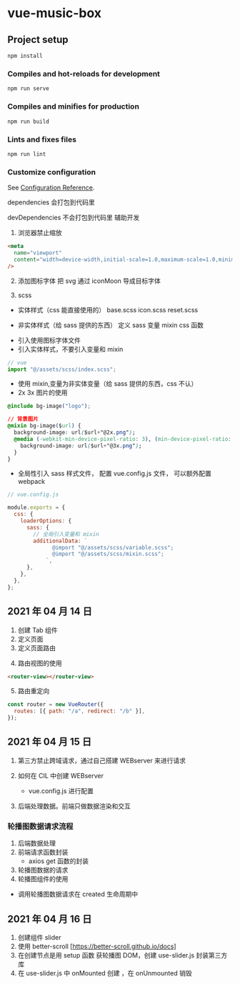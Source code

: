 # vue-music-box

## Project setup

```
npm install
```

### Compiles and hot-reloads for development

```
npm run serve
```

### Compiles and minifies for production

```
npm run build
```

### Lints and fixes files

```
npm run lint
```

### Customize configuration

See [Configuration Reference](https://cli.vuejs.org/config/).

dependencies 会打包到代码里

devDependencies 不会打包到代码里 辅助开发

1. 浏览器禁止缩放

```html
<meta
  name="viewport"
  content="width=device-width,initial-scale=1.0,maximum-scale=1.0,minimum-scale=1.0,user-scalable=no"
/>
```

2. 添加图标字体
   把 svg 通过 iconMoon 导成目标字体

3. scss

- 实体样式（css 能直接使用的）
  base.scss
  icon.scss
  reset.scss

- 非实体样式（给 sass 提供的东西）
  定义 sass 变量
  mixin css 函数

* 引入使用图标字体文件
* 引入实体样式，不要引入变量和 mixin

```js
// vue
import "@/assets/scss/index.scss";
```

- 使用 mixin,变量为非实体变量（给 sass 提供的东西，css 不认）
- 2x 3x 图片的使用

```css
@include bg-image("logo");
```

```css
// 背景图片
@mixin bg-image($url) {
  background-image: url($url+"@2x.png");
  @media (-webkit-min-device-pixel-ratio: 3), (min-device-pixel-ratio: 3) {
    background-image: url($url+"@3x.png");
  }
}
```

- 全局性引入 sass 样式文件，
  配置 vue.config.js 文件，
  可以额外配置 webpack

```js
// vue.config.js

module.exports = {
  css: {
    loaderOptions: {
      sass: {
        // 全局引入变量和 mixin
        additionalData: `
              @import "@/assets/scss/variable.scss";
              @import "@/assets/scss/mixin.scss";
            `,
      },
    },
  },
};
```

## 2021 年 04 月 14 日

1. 创建 Tab 组件
2. 定义页面
3. 定义页面路由

4) 路由视图的使用

```html
<router-view></router-view>
```

5. 路由重定向

```js
const router = new VueRouter({
  routes: [{ path: "/a", redirect: "/b" }],
});
```

## 2021 年 04 月 15 日

1. 第三方禁止跨域请求，通过自己搭建 WEBserver 来进行请求
2. 如何在 CIL 中创建 WEBserver

   - vue.config.js 进行配置

3. 后端处理数据。前端只做数据渲染和交互

### 轮播图数据请求流程

1. 后端数据处理
2. 前端请求函数封装
   - axios get 函数的封装
3. 轮播图数据的请求
4. 轮播图组件的使用

- 调用轮播图数据请求在 created 生命周期中

## 2021 年 04 月 16 日

1. 创建组件 slider
2. 使用 better-scroll [https://better-scroll.github.io/docs]
3. 在创建节点是用 setup 函数 获轮播图 DOM，创建 use-slider.js 封装第三方库
4. 在 use-slider.js 中 onMounted 创建 ，在 onUnmounted 销毁
